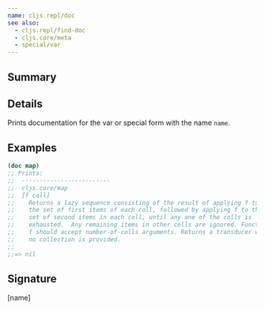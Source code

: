 ```yaml
---
name: cljs.repl/doc
see also:
  - cljs.repl/find-doc
  - cljs.core/meta
  - special/var
---
```


## Summary

## Details

Prints documentation for the var or special form with the name `name`.

## Examples

```clj
(doc map)
;; Prints:
;;  -------------------------
;;  cljs.core/map
;;  [f coll]
;;    Returns a lazy sequence consisting of the result of applying f to
;;    the set of first items of each coll, followed by applying f to the
;;    set of second items in each coll, until any one of the colls is
;;    exhausted.  Any remaining items in other colls are ignored. Function
;;    f should accept number-of-colls arguments. Returns a transducer when
;;    no collection is provided.
;;
;;=> nil
```

## Signature
[name]

